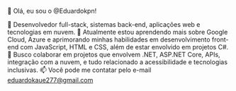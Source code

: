 👋 Olá, eu sou o @Eduardokpn!

👀 Desenvolvedor full-stack, sistemas back-end, aplicações web e tecnologias em nuvem.
🌱 Atualmente estou aprendendo mais sobre Google Cloud, Azure e aprimorando minhas habilidades em desenvolvimento front-end com JavaScript, HTML e CSS, além de estar envolvido em projetos C#.
🚀 Busco colaborar em projetos que envolvem .NET, ASP.NET Core, APIs, integração com a nuvem, e tudo relacionado a acessibilidade e tecnologias inclusivas.
📫 Você pode me contatar pelo e-mail eduardokaue277@gmail.com
